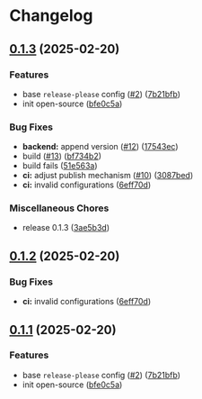 # Changelog

## [0.1.3](https://github.com/cakeauth/js/compare/backend-v0.1.3...backend-v0.1.3) (2025-02-20)

### Features

- base `release-please` config ([#2](https://github.com/cakeauth/js/issues/2)) ([7b21bfb](https://github.com/cakeauth/js/commit/7b21bfbeecb19fcfcb4d625100fa23eab91b4ddc))
- init open-source ([bfe0c5a](https://github.com/cakeauth/js/commit/bfe0c5a781854d388fc452d1c72143bf165f3da6))

### Bug Fixes

- **backend:** append version ([#12](https://github.com/cakeauth/js/issues/12)) ([17543ec](https://github.com/cakeauth/js/commit/17543ecdb38721439252c39cc80560fc5f628a6c))
- build ([#13](https://github.com/cakeauth/js/issues/13)) ([bf734b2](https://github.com/cakeauth/js/commit/bf734b20402588fdada6f0e3e341e02b1e14812a))
- build fails ([51e563a](https://github.com/cakeauth/js/commit/51e563a5e5942dad4846180feeefff87ee122a87))
- **ci:** adjust publish mechanism ([#10](https://github.com/cakeauth/js/issues/10)) ([3087bed](https://github.com/cakeauth/js/commit/3087bedc32161e61b38dbc01e0126cbfd4e83cdd))
- **ci:** invalid configurations ([6eff70d](https://github.com/cakeauth/js/commit/6eff70d9f36354cf80feb0853053df7790906231))

### Miscellaneous Chores

- release 0.1.3 ([3ae5b3d](https://github.com/cakeauth/js/commit/3ae5b3da946be1ae1b49f6457c5e2e80c1c3407a))

## [0.1.2](https://github.com/cakeauth/js/compare/backend@0.1.1...backend-v0.1.2) (2025-02-20)

### Bug Fixes

- **ci:** invalid configurations ([6eff70d](https://github.com/cakeauth/js/commit/6eff70d9f36354cf80feb0853053df7790906231))

## [0.1.1](https://github.com/cakeauth/js/compare/backend-v0.1.0...backend@0.1.1) (2025-02-20)

### Features

- base `release-please` config ([#2](https://github.com/cakeauth/js/issues/2)) ([7b21bfb](https://github.com/cakeauth/js/commit/7b21bfbeecb19fcfcb4d625100fa23eab91b4ddc))
- init open-source ([bfe0c5a](https://github.com/cakeauth/js/commit/bfe0c5a781854d388fc452d1c72143bf165f3da6))
